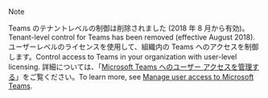 > [!NOTE]
> <span data-ttu-id="3ea7c-101">Teams のテナントレベルの制御は削除されました (2018 年 8 月から有効)。</span><span class="sxs-lookup"><span data-stu-id="3ea7c-101">Tenant-level control for Teams has been removed (effective August 2018).</span></span> <span data-ttu-id="3ea7c-102">ユーザーレベルのライセンスを使用して、組織内の Teams へのアクセスを制御します。</span><span class="sxs-lookup"><span data-stu-id="3ea7c-102">Control access to Teams in your organization with user-level licensing.</span></span> <span data-ttu-id="3ea7c-103">詳細については、「[Microsoft Teams へのユーザー アクセスを管理する](../user-access.md)」をご覧ください。</span><span class="sxs-lookup"><span data-stu-id="3ea7c-103">To learn more, see [Manage user access to Microsoft Teams](../user-access.md).</span></span>
